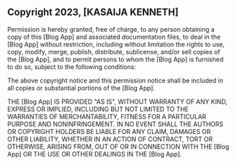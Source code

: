 ## Copyright 2023, [KASAIJA KENNETH]

Permission is hereby granted, free of charge, to any person obtaining a copy of this [Blog App] and associated documentation files, to deal in the [Blog App] without restriction, including without limitation the rights to use, copy, modify, merge, publish, distribute, sublicense, and/or sell copies of the [Blog App], and to permit persons to whom the [Blog App] is furnished to do so, subject to the following conditions:

The above copyright notice and this permission notice shall be included in all copies or substantial portions of the [Blog App].

THE [Blog App] IS PROVIDED "AS IS", WITHOUT WARRANTY OF ANY KIND, EXPRESS OR IMPLIED, INCLUDING BUT NOT LIMITED TO THE WARRANTIES OF MERCHANTABILITY, FITNESS FOR A PARTICULAR PURPOSE AND NONINFRINGEMENT. IN NO EVENT SHALL THE AUTHORS OR COPYRIGHT HOLDERS BE LIABLE FOR ANY CLAIM, DAMAGES OR OTHER LIABILITY, WHETHER IN AN ACTION OF CONTRACT, TORT OR OTHERWISE, ARISING FROM, OUT OF OR IN CONNECTION WITH THE [Blog App] OR THE USE OR OTHER DEALINGS IN THE [Blog App].
